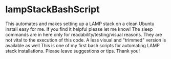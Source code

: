 # lampStackBashScript
This automates and makes setting up a LAMP stack on a clean Ubuntu install easy for me. If you find it helpful please let me know!
The sleep commands are in here only for readability/testing/visual reasons. They are not vital to the execution of this code.
A less visual and "trimmed" version is available as well
This is one of my first bash scripts for automating LAMP stack installations. Please leave suggestions or tips. 
Thank you!
